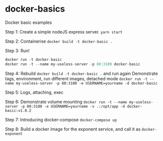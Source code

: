 # docker-basics
Docker basic examples

Step 1:
Create a simple nodeJS express server. `yarn start`

Step 2:
Containerise `docker build -t docker-basic .`

Step 3:
Run! 
```javascript
docker run -t docker-basic
docker run -t --name my-useless-server -p 80:3100 docker-basic
```

Step 4:
Rebuild `docker build -t docker-basic .` and run again
Demonstrate tags, environment, run different images, detached mode
`docker run -t --name my-useless-server -p 80:3100 -e USERNAME=yourname -d docker-basic`

Step 5:
Logs, attaching, exec

Step 6:
Demonstrate volume mounting
`docker run -t --name my-useless-server -p 80:3100 -e USERNAME=yourname -v .:/opt/app -d docker-basic:v1.0.2`

Step 7:
Introducing docker-compose
`docker-compose up`

Step 8:
Build a docker image for the exponent service, and call it as `docker-exponent`